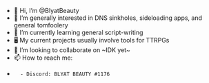 - 👋 Hi, I’m @BlyatBeauty
- 👀 I’m generally interested in DNS sinkholes, sideloading apps, and general tomfoolery
- 🌱 I’m currently learning general script-writing
- 🖥️ My current projects usually involve tools for TTRPGs
- 💞️ I’m looking to collaborate on ~IDK yet~
- 📫 How to reach me:
-       - Discord: BLYAT BEAUTY #1176

<!---
BlyatBeauty/BlyatBeauty is a ✨ special ✨ repository because its `README.md` (this file) appears on your GitHub profile.
You can click the Preview link to take a look at your changes.
--->
